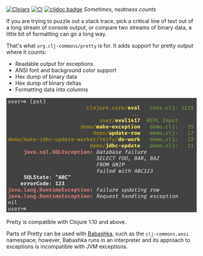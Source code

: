 [![Clojars](https://img.shields.io/clojars/v/org.clj-commons/pretty.svg)](http://clojars.org/clj-commons/pretty)
[![CI](https://github.com/clj-commons/pretty/actions/workflows/clojure.yml/badge.svg)](https://github.com/AvisoNovate/pretty/actions/workflows/clojure.yml)
[![cljdoc badge](https://cljdoc.org/badge/org.clj-commons/pretty)](https://cljdoc.org/d/org.clj-commons/pretty)
*Sometimes, neatness counts*

If you are trying to puzzle out a stack trace, 
pick a critical line of text out of a long stream of console output,
or compare two streams of binary data, a little bit of formatting can go a long way.

That's what `org.clj-commons/pretty` is for.  It adds support for pretty output where it counts:

* Readable output for exceptions
* ANSI font and background color support
* Hex dump of binary data
* Hex dump of binary deltas
* Formatting data into columns

![Example](docs/images/formatted-exception.png)

Pretty is compatible with Clojure 1.10 and above.

Parts of Pretty can be used with [Babashka](https://book.babashka.org/#introduction), such as the `clj-commons.ansi`
namespace; however, Babashka runs in an interpreter and its approach to exceptions is
incompatible with JVM exceptions.
